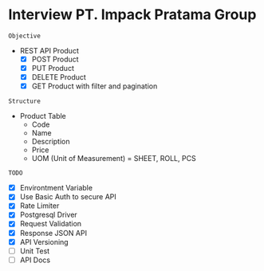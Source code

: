 # Interview PT. Impack Pratama Group

`` Objective ``

- REST API Product
  - [x] POST Product
  - [x] PUT Product
  - [x] DELETE Product
  - [x] GET Product with filter and pagination

`` Structure ``

- Product Table
  - Code
  - Name
  - Description
  - Price
  - UOM (Unit of Measurement) = SHEET, ROLL, PCS

`` TODO ``

- [x] Environtment Variable
- [x] Use Basic Auth to secure API
- [x] Rate Limiter
- [x] Postgresql Driver
- [x] Request Validation
- [x] Response JSON API
- [x] API Versioning
- [ ] Unit Test
- [ ] API Docs

